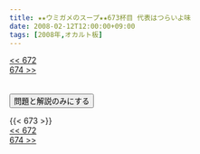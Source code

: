```yaml
---
title: ★★ウミガメのスープ★★673杯目 代表はつらいよ味
date: 2008-02-12T12:00:00+09:00
tags: [2008年,オカルト板]
---
```

<div class="th_left"><a href="../672"><< 672</a></div>
<div class="th_right"><a href="../674">674 >></a></div>
<br><br>
<script src="../../js/cupsoup.js"></script>
<form>
<input type="button" value="問題と解説のみにする" onClick="toggleCupsoup()">
</form>
{{< 673 >}}
<div class="th_left"><a href="../672"><< 672</a></div>
<div class="th_right"><a href="../674">674 >></a></div>